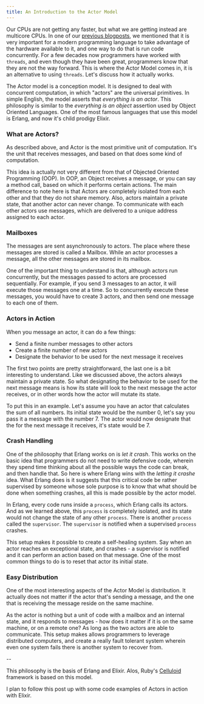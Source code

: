 ```yaml
---
title: An Introduction to the Actor Model
---
```


Our CPUs are not getting any faster, but what we are getting instead are multicore CPUs. In one of our [previous blogposts](http://blog.goodbot.co/how-stateful-web-applications-work/), we mentioned that it is very important for a modern programming language to take advantage of the hardware available to it, and one way to do that is run code concurrently. For a few decades now programmers have worked with `threads`, and even though they have been great, programmers know that they are not the way forward. This is where the Actor Model comes in, it is an alternative to using `threads`. Let's discuss how it actually works.

The Actor model is a conception model. It is designed to deal with concurrent computation, in which "actors" are the universal primitives. In simple English, the model asserts that *everything is an actor*. This philosophy is similar to the *everything is an object* assertion used by Object Oriented Languages. One of the most famous languages that use this model is Erlang, and now it's child prodigy Elixir.

### What are Actors?

As described above, and Actor is the most primitive unit of computation. It's the unit that receives messages, and based on that does some kind of computation.

This idea is actually not very different from that of Objected Oriented Programming (OOP). In OOP, an Object receives a message, or you can say a method call, based on which it performs certain actions. The main difference to note here is that Actors are completely isolated from each other and that they do not share memory. Also, actors maintain a private state, that another actor can never change. To communicate with each other actors use messages, which are delivered to a unique address assigned to each actor.

### Mailboxes

The messages are sent asynchronously to actors. The place where these messages are stored is called a Mailbox. While an actor processes a message, all the other messages are stored in its mailbox.

One of the important thing to understand is that, although actors run concurrently, but the messages passed to actors are processed sequentially. For example, if you send 3 messages to an actor, it will execute those messages one at a time. So to concurrently execute these messages, you would have to create 3 actors, and then send one message to each one of them.

### Actors in Action

When you message an actor, it can do a few things:

- Send a finite number messages to other actors
- Create a finite number of new actors
- Designate the behavior to be used for the next message it receives

The first two points are pretty straightforward, the last one is a bit interesting to understand. Like we discussed above, the actors always maintain a private state. So what designating the behavior to be used for the next message means is how its state will look to the next message the actor receives, or in other words how the actor will mutate its state.

To put this in an example. Let's assume you have an actor that calculates the sum of all numbers. Its initial state would be the number 0, let's say you pass it a message with the number 7. The actor would now designate that the for the next message it receives, it's state would be 7.

### Crash Handling

One of the philosophy that Erlang works on is *let it crash*. This works on the basic idea that programmers do not need to write defensive code, wherein they spend time thinking about all the possible ways the code can break, and then handle that. So here is where Erlang wins with the *letting it crashe* idea. What Erlang does is it suggests that this critical code be rather supervised by someone whose sole purpose is to know that what should be done when something crashes, all this is made possible by the actor model.

In Erlang, every code runs inside a `process`, which Erlang calls its actors. And as we learned above, this `process` is completely isolated, and its state would not change the state of any other `process`. There is another `process` called the `supervisor`. The `supervisor` is notified when a supervised `process` crashes.

This setup makes it possible to create a self-healing system. Say when an actor reaches an exceptional state, and crashes - a supervisor is notified and it can perform an action based on that message. One of the most common things to do is to reset that actor its initial state.

### Easy Distribution

One of the most interesting aspects of the Actor Model is distribution. It actually does not matter if the actor that's sending a message, and the one that is receiving the message reside on the same machine.

As the actor is nothing but a unit of code with a mailbox and an internal state, and it responds to messages - how does it matter if it is on the same machine, or on a remote one? As long as the two actors are able to communicate. This setup makes allows programmers to leverage distributed computers, and create a really fault tolerant system wherein even one system fails there is another system to recover from.

--

This philosophy is the basis of Erlang and Elixir. Alos, Ruby's [Celluloid ](https://github.com/celluloid/celluloid) framework is based on this model.

I plan to follow this post up with some code examples of Actors in action with Elixir.
